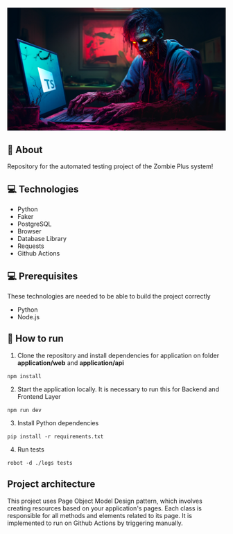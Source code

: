 ![poster](https://raw.githubusercontent.com/qaxperience/thumbnails/main/playwright-zombie.png)

## 🤘 About

Repository for the automated testing project of the Zombie Plus system! 

## 💻 Technologies
- Python 
- Faker
- PostgreSQL
- Browser
- Database Library
- Requests
- Github Actions

## 💻 Prerequisites
These technologies are needed to be able to build the project correctly 
- Python
- Node.js

## 🤖 How to run

1. Clone the repository and install dependencies for application on folder **application/web** and **application/api**
```
npm install
```

2. Start the application locally. It is necessary to run this for Backend and Frontend Layer
```
npm run dev
```

3. Install Python dependencies
```
pip install -r requirements.txt
```

4. Run tests
```
robot -d ./logs tests
```

## Project architecture

This project uses Page Object Model Design pattern, which involves creating resources based on your application's pages. Each class is responsible for all methods and elements related to its page.
It is implemented to run on Github Actions by triggering manually.
